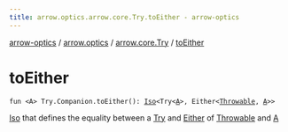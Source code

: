 ```yaml
---
title: arrow.optics.arrow.core.Try.toEither - arrow-optics
---
```


[arrow-optics](../../index.html) / [arrow.optics](../index.html) / [arrow.core.Try](index.html) / [toEither](./to-either.html)

# toEither

`fun <A> Try.Companion.toEither(): `[`Iso`](../-iso.html)`<Try<`[`A`](to-either.html#A)`>, Either<`[`Throwable`](https://kotlinlang.org/api/latest/jvm/stdlib/kotlin/-throwable/index.html)`, `[`A`](to-either.html#A)`>>`

[Iso](../-iso.html) that defines the equality between a [Try](#) and [Either](#) of [Throwable](https://kotlinlang.org/api/latest/jvm/stdlib/kotlin/-throwable/index.html) and [A](to-either.html#A)

